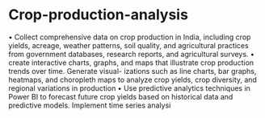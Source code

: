 # Crop-production-analysis

• Collect comprehensive data on crop production in India, including crop yields, acreage, weather patterns, soil
quality, and agricultural practices from government databases, research reports, and agricultural surveys.
• create interactive charts, graphs, and maps that illustrate crop production trends over time. Generate visual-
izations such as line charts, bar graphs, heatmaps, and choropleth maps to analyze crop yields, crop diversity,
and regional variations in production
• Use predictive analytics techniques in Power BI to forecast future crop yields based on historical data
and predictive models. Implement time series analysi
